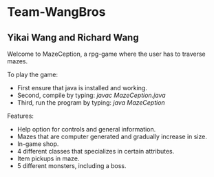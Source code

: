 # Team-WangBros
Yikai Wang and Richard Wang
---------------------------

  Welcome to MazeCeption, a rpg-game where the user has to traverse mazes.

To play the game:

- First ensure that java is installed and working.
- Second, compile by typing:
	*javac MazeCeption.java*
- Third, run the program by typing:
	*java MazeCeption*


Features:

- Help option for controls and general information.
- Mazes that are computer generated and gradually increase in size.
- In-game shop.
- 4 different classes that specializes in certain attributes.
- Item pickups in maze.
- 5 different monsters, including a boss.
